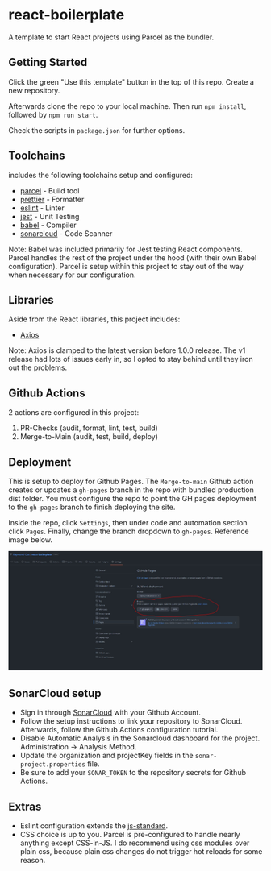 # react-boilerplate

A template to start React projects using Parcel as the bundler.

## Getting Started

Click the green "Use this template" button in the top of this repo. Create a new repository.

Afterwards clone the repo to your local machine. Then run `npm install`, followed by `npm run start`.

Check the scripts in `package.json` for further options.

## Toolchains

includes the following toolchains setup and configured:

-   [parcel](https://parceljs.org/) - Build tool
-   [prettier](https://prettier.io/) - Formatter
-   [eslint](https://eslint.org/) - Linter
-   [jest](https://jestjs.io/) - Unit Testing
-   [babel](https://babeljs.io/) - Compiler
-   [sonarcloud](https://www.sonarsource.com/products/sonarcloud/) - Code Scanner

Note: Babel was included primarily for Jest testing React components. Parcel handles the rest of the project under the hood (with their own Babel configuration). Parcel is setup within this project to stay out of the way when necessary for our configuration.

## Libraries

Aside from the React libraries, this project includes:

-   [Axios](https://axios-http.com/)

Note: Axios is clamped to the latest version before 1.0.0 release. The v1 release had lots of issues early in, so I opted to stay behind until they iron out the problems.

## Github Actions

2 actions are configured in this project:

1.  PR-Checks (audit, format, lint, test, build)
2.  Merge-to-Main (audit, test, build, deploy)

## Deployment

This is setup to deploy for Github Pages. The `Merge-to-main` Github action creates or updates a `gh-pages` branch in the repo with bundled production dist folder. You must configure the repo to point the GH pages deployment to the `gh-pages` branch to finish deploying the site.

Inside the repo, click `Settings`, then under code and automation section click `Pages`. Finally, change the branch dropdown to `gh-pages`. Reference image below.

![github pages setup info](./docs/gh-pages-setup.jpg)

## SonarCloud setup

-   Sign in through [SonarCloud](https://sonarcloud.io) with your Github Account.
-   Follow the setup instructions to link your repository to SonarCloud. Afterwards, follow the Github Actions configuration tutorial.
-   Disable Automatic Analysis in the Sonarcloud dashboard for the project. Administration -> Analysis Method.
-   Update the organization and projectKey fields in the `sonar-project.properties` file.
-   Be sure to add your `SONAR_TOKEN` to the repository secrets for Github Actions.

## Extras

-   Eslint configuration extends the [js-standard](https://standardjs.com/).
-   CSS choice is up to you. Parcel is pre-configured to handle nearly anything except CSS-in-JS. I do recommend using css modules over plain css, because plain css changes do not trigger hot reloads for some reason.
